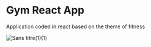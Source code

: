 # Gym React App
Application coded in react based on the theme of fitness

![Sans titre(1)(1)](https://user-images.githubusercontent.com/73282517/144597883-4143ca4f-cbd7-4540-95bd-ddebba2913ea.png)
